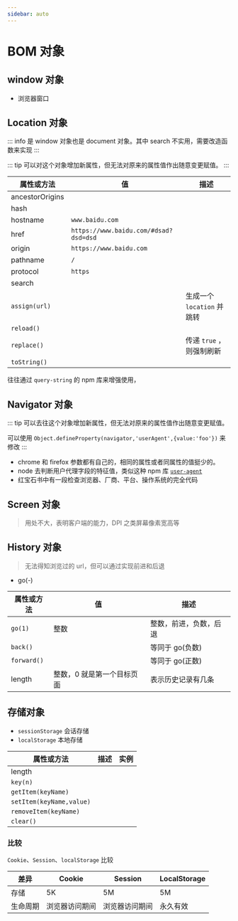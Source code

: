 ```yaml
---
sidebar: auto
---
```


# BOM 对象

## window 对象

- 浏览器窗口

## Location 对象

::: info
是 window 对象也是 document 对象。其中 search 不实用，需要改造函数来实现
:::

::: tip
可以对这个对象增加新属性，但无法对原来的属性值作出随意变更赋值。
:::

| 属性或方法      | 值                                    | 描述                       |
| --------------- | ------------------------------------- | -------------------------- |
| ancestorOrigins |                                       |                            |
| hash            |                                       |                            |
| hostname        | `www.baidu.com`                       |                            |
| href            | `https://www.baidu.com/#dsad?dsd=dsd` |                            |
| origin          | `https://www.baidu.com`               |                            |
| pathname        | `/`                                   |                            |
| protocol        | `https`                               |                            |
| search          |                                       |                            |
| `assign(url)`   |                                       | 生成一个 `location` 并跳转 |
| `reload()`      |                                       |                            |
| `replace()`     |                                       | 传递 `true` ，则强制刷新   |
| `toString()`    |                                       |                            |

往往通过 `query-string` 的 npm 库来增强使用，

## Navigator 对象

::: tip
可以去往这个对象增加新属性，但无法对原来的属性值作出随意变更赋值。

可以使用 `Object.defineProperty(navigator,'userAgent',{value:'foo'})` 来修改
:::

- chrome 和 firefox 参数都有自己的，相同的属性或者同属性的值挺少的。
- node 去判断用户代理字段的特征值，类似这种 npm 库 [`user-agent`](https://www.npmjs.com/package/user-agent)
- 红宝石书中有一段检查浏览器、厂商、平台、操作系统的完全代码

## Screen 对象

> 用处不大，表明客户端的能力，DPI 之类屏幕像素宽高等

## History 对象

> 无法得知浏览过的 url，但可以通过实现前进和后退

- go(-)

| 属性或方法  | 值                         | 描述                   |
| ----------- | -------------------------- | ---------------------- |
| `go(1)`     | 整数                       | 整数，前进，负数，后退 |
| `back()`    |                            | 等同于 go(负数)        |
| `forward()` |                            | 等同于 go(正数)        |
| length      | 整数，0 就是第一个目标页面 | 表示历史记录有几条     |

## 存储对象

- `sessionStorage` 会话存储
- `localStorage` 本地存储

| 属性或方法               | 描述 | 实例 |
| ------------------------ | ---- | ---- |
| length                   |      |      |
| `key(n)`                 |      |      |
| `getItem(keyName)`       |      |      |
| `setItem(keyName,value)` |      |      |
| `removeItem(keyName)`    |      |      |
| `clear()`                |      |      |

### 比较

`Cookie`、`Session`、`localStorage` 比较

| 差异     | Cookie         | Session        | LocalStorage |
| -------- | -------------- | -------------- | ------------ |
| 存储     | 5K             | 5M             | 5M           |
| 生命周期 | 浏览器访问期间 | 浏览器访问期间 | 永久有效     |
